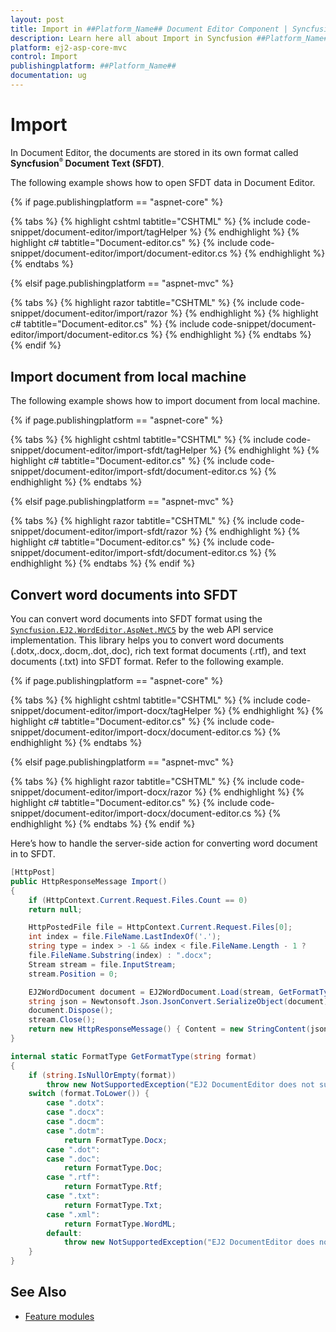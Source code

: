```yaml
---
layout: post
title: Import in ##Platform_Name## Document Editor Component | Syncfusion
description: Learn here all about Import in Syncfusion ##Platform_Name## Document Editor component of Syncfusion Essential JS 2 and more.
platform: ej2-asp-core-mvc
control: Import
publishingplatform: ##Platform_Name##
documentation: ug
---
```



# Import

In Document Editor, the documents are stored in its own format called **Syncfusion<sup style="font-size:70%">&reg;</sup> Document Text (SFDT)**.

The following example shows how to open SFDT data in Document Editor.

{% if page.publishingplatform == "aspnet-core" %}

{% tabs %}
{% highlight cshtml tabtitle="CSHTML" %}
{% include code-snippet/document-editor/import/tagHelper %}
{% endhighlight %}
{% highlight c# tabtitle="Document-editor.cs" %}
{% include code-snippet/document-editor/import/document-editor.cs %}
{% endhighlight %}
{% endtabs %}

{% elsif page.publishingplatform == "aspnet-mvc" %}

{% tabs %}
{% highlight razor tabtitle="CSHTML" %}
{% include code-snippet/document-editor/import/razor %}
{% endhighlight %}
{% highlight c# tabtitle="Document-editor.cs" %}
{% include code-snippet/document-editor/import/document-editor.cs %}
{% endhighlight %}
{% endtabs %}
{% endif %}



## Import document from local machine

The following example shows how to import document from local machine.

{% if page.publishingplatform == "aspnet-core" %}

{% tabs %}
{% highlight cshtml tabtitle="CSHTML" %}
{% include code-snippet/document-editor/import-sfdt/tagHelper %}
{% endhighlight %}
{% highlight c# tabtitle="Document-editor.cs" %}
{% include code-snippet/document-editor/import-sfdt/document-editor.cs %}
{% endhighlight %}
{% endtabs %}

{% elsif page.publishingplatform == "aspnet-mvc" %}

{% tabs %}
{% highlight razor tabtitle="CSHTML" %}
{% include code-snippet/document-editor/import-sfdt/razor %}
{% endhighlight %}
{% highlight c# tabtitle="Document-editor.cs" %}
{% include code-snippet/document-editor/import-sfdt/document-editor.cs %}
{% endhighlight %}
{% endtabs %}
{% endif %}



## Convert word documents into SFDT

You can convert word documents into SFDT format using the [`Syncfusion.EJ2.WordEditor.AspNet.MVC5`](<https://www.nuget.org/packages/Syncfusion.EJ2.WordEditor.AspNet.MVC5/>) by the web API service implementation. This library helps you to convert word documents (.dotx,.docx,.docm,.dot,.doc), rich text format documents (.rtf), and text documents (.txt) into SFDT format. Refer to the following example.

{% if page.publishingplatform == "aspnet-core" %}

{% tabs %}
{% highlight cshtml tabtitle="CSHTML" %}
{% include code-snippet/document-editor/import-docx/tagHelper %}
{% endhighlight %}
{% highlight c# tabtitle="Document-editor.cs" %}
{% include code-snippet/document-editor/import-docx/document-editor.cs %}
{% endhighlight %}
{% endtabs %}

{% elsif page.publishingplatform == "aspnet-mvc" %}

{% tabs %}
{% highlight razor tabtitle="CSHTML" %}
{% include code-snippet/document-editor/import-docx/razor %}
{% endhighlight %}
{% highlight c# tabtitle="Document-editor.cs" %}
{% include code-snippet/document-editor/import-docx/document-editor.cs %}
{% endhighlight %}
{% endtabs %}
{% endif %}



Here’s how to handle the server-side action for converting word document in to SFDT.

```csharp
[HttpPost]
public HttpResponseMessage Import()
{
    if (HttpContext.Current.Request.Files.Count == 0)
    return null;

    HttpPostedFile file = HttpContext.Current.Request.Files[0];
    int index = file.FileName.LastIndexOf('.');
    string type = index > -1 && index < file.FileName.Length - 1 ?
    file.FileName.Substring(index) : ".docx";
    Stream stream = file.InputStream;
    stream.Position = 0;

    EJ2WordDocument document = EJ2WordDocument.Load(stream, GetFormatType(type.ToLower()));
    string json = Newtonsoft.Json.JsonConvert.SerializeObject(document);
    document.Dispose();
    stream.Close();
    return new HttpResponseMessage() { Content = new StringContent(json) };
}

internal static FormatType GetFormatType(string format)
{
    if (string.IsNullOrEmpty(format))
        throw new NotSupportedException("EJ2 DocumentEditor does not support this file format.");
    switch (format.ToLower()) {
        case ".dotx":
        case ".docx":
        case ".docm":
        case ".dotm":
            return FormatType.Docx;
        case ".dot":
        case ".doc":
            return FormatType.Doc;
        case ".rtf":
            return FormatType.Rtf;
        case ".txt":
            return FormatType.Txt;
        case ".xml":
            return FormatType.WordML;
        default:
            throw new NotSupportedException("EJ2 DocumentEditor does not support this file format.");
    }
}
```

## See Also

* [Feature modules](../document-editor/feature-module/)
